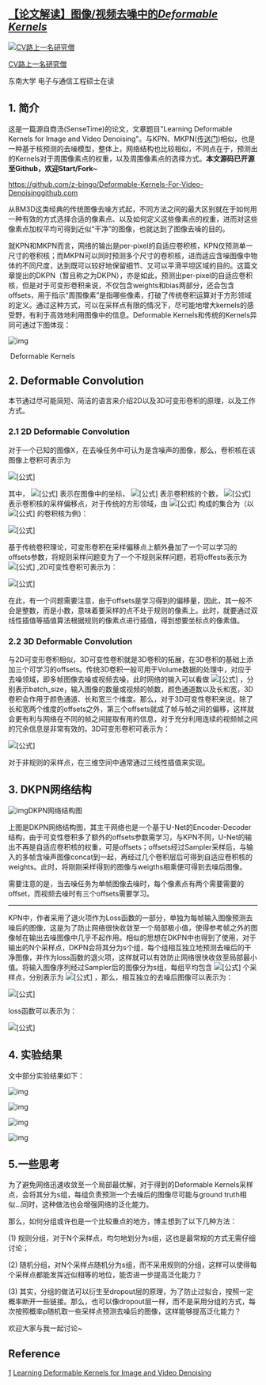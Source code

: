 ## [【论文解读】图像/视频去噪中的*Deformable Kernels*](https://zhuanlan.zhihu.com/p/76791923)

[![CV路上一名研究僧](https://cy-1256894686.cos.ap-beijing.myqcloud.com/cy/2019-10-01-110355.jpg)](https://www.zhihu.com/people/z-bingo)

[CV路上一名研究僧](https://www.zhihu.com/people/z-bingo)



东南大学 电子与通信工程硕士在读

## 1. 简介

这是一篇源自商汤(SenseTime)的论文，文章题目"Learning Deformable Kernels for Image and Video Denoising"。与KPN、MKPN([传送门](https://zhuanlan.zhihu.com/p/73349632))相似，也是一种基于核预测的去噪模型，整体上，网络结构也比较相似，不同点在于，预测出的Kernels对于周围像素点的权重，以及周围像素点的选择方式。**本文源码已开源至Github，欢迎Start/Fork~**

https://github.com/z-bingo/Deformable-Kernels-For-Video-Denoisinggithub.com



从BM3D这类经典的传统图像去噪方式起，不同方法之间的最大区别就在于如何用一种有效的方式选择合适的像素点、以及如何定义这些像素点的权重，进而对这些像素点加权平均可得到近似“干净”的图像，也就达到了图像去噪的目的。

就KPN和MKPN而言，网络的输出是per-pixel的自适应卷积核，KPN仅预测单一尺寸的卷积核；而MKPN可以同时预测多个尺寸的卷积核，进而适应含噪图像中物体的不同尺度，达到既可以较好地保留细节、又可以平滑平坦区域的目的。这篇文章提出的DKPN（暂且称之为DKPN），亦是如此，预测出per-pixel的自适应卷积核，但是对于可变形卷积来说，不仅包含weights和bias两部分，还会包含offsets，用于指示“周围像素”是指哪些像素，打破了传统卷积运算对于方形领域的定义。通过这种方式，可以在采样点有限的情况下，尽可能地增大kernels的感受野，有利于高效地利用图像中的信息。Deformable Kernels和传统的Kernels异同可通过下图体现：

![img](https://cy-1256894686.cos.ap-beijing.myqcloud.com/cy/2019-10-01-110358.jpg)

​																				Deformable Kernels

## 2. Deformable Convolution

本节通过尽可能简短、简洁的语言来介绍2D以及3D可变形卷积的原理，以及工作方式。

### 2.1 2D Deformable Convolution

对于一个已知的图像X，在去噪任务中可认为是含噪声的图像，那么，卷积核在该图像上卷积可表示为

![[公式]][1]

其中， ![[公式]][2] 表示在图像中的坐标， ![[公式]](https://www.zhihu.com/equation?tex=N) 表示卷积核的个数， ![[公式]][3] 表示卷积核的采样偏移点，对于传统的方形领域，由 ![[公式]][3] 构成的集合为（以 ![[公式]](https://www.zhihu.com/equation?tex=3\times+3) 的卷积核为例)：

![[公式]][4]

基于传统卷积理论，可变形卷积在采样偏移点上额外叠加了一个可以学习的offsets参数，将规则采样问题变为了一个不规则采样问题，若将offests表示为 ![[公式]][5] ,2D可变性卷积可表示为：

![[公式]][6]

在此，有一个问题需要注意，由于offsets是学习得到的偏移量，因此，其一般不会是整数，而是小数，意味着要采样的点不处于规则的像素上。此时，就要通过双线性插值等插值算法根据规则的像素点进行插值，得到想要坐标点的像素值。

### 2.2 3D Deformable Convolution

与2D可变形卷积相似，3D可变性卷积就是3D卷积的拓展，在3D卷积的基础上添加三个可学习的offsets。传统3D卷积一般可用于Volume数据的处理中，对应于去噪领域，即多帧图像去噪或视频去噪，此时网络的输入可以看做 ![[公式]](https://www.zhihu.com/equation?tex=b\times+c\times+d\times+h\times+w) ，分别表示batch_size，输入图像的数量或视频的帧数，颜色通道数以及长和宽，3D卷积会作用于颜色通道、长和宽三个维度。那么，对于3D可变性卷积来说，除了长和宽两个维度的offsets之外，第三个offsets就成了帧与帧之间的偏移，这样就会更有利与网络在不同的帧之间提取有用的信息，对于充分利用连续的视频帧之间的冗余信息是非常有效的。3D可变形卷积可表示为：

![[公式]][7]

对于非规则的采样点，在三维空间中通常通过三线性插值来实现。

## 3. DKPN网络结构

![img](https://cy-1256894686.cos.ap-beijing.myqcloud.com/cy/2019-10-01-110402.jpg)DKPN网络结构图

上图是DKPN网络结构图，其主干网络也是一个基于U-Net的Encoder-Decoder结构，由于可变性卷积多了额外的offsets参数需学习，与KPN不同，U-Net的输出不再是自适应卷积核的权重，可是offsets；offsets经过Sampler采样后，与输入的多帧含噪声图像concat到一起，再经过几个卷积层后可得到自适应卷积核的weights。此时，将刚刚采样得到的图像与weigths相乘便可得到去噪后图像。

需要注意的是，当去噪任务为单帧图像去噪时，每个像素点有两个需要需要的offset，而视频去噪时有三个offsets需要学习。

------

KPN中，作者采用了退火项作为Loss函数的一部分，单独为每帧输入图像预测去噪后的图像，这是为了防止网络很快收敛至一个局部极小值，使得参考帧之外的图像帧在输出去噪图像中几乎不起作用。相似的思想在DKPN中也得到了使用，对于输出的N个采样点，DKPN会将其分为s个组，每个组相互独立地预测去噪后的干净图像，并作为loss函数的退火项，这样就可以有效防止网络很快收敛至局部最小值。将输入图像序列经过Sampler后的图像分为s组，每组平均包含 ![[公式]](https://www.zhihu.com/equation?tex=N%2Fs+) 个采样点，分别表示为 ![[公式]](https://www.zhihu.com/equation?tex=\mathcal{N}_1%2C+\mathcal{N}_2%2C+\ldots%2C\mathcal{N}_s) ，那么，相互独立的去噪后图像可以表示为：

![[公式]][8]

loss函数可以表示为：

![[公式]][9]

## 4. 实验结果

文中部分实验结果如下：

![img](https://cy-1256894686.cos.ap-beijing.myqcloud.com/cy/2019-10-01-110356.jpg)



![img](https://cy-1256894686.cos.ap-beijing.myqcloud.com/cy/2019-10-01-110404.jpg)

![img](https://cy-1256894686.cos.ap-beijing.myqcloud.com/cy/2019-10-01-110359.jpg)

![img](https://cy-1256894686.cos.ap-beijing.myqcloud.com/cy/2019-10-01-110359.jpg)

## 5.一些思考

为了避免网络迅速收敛至一个局部最优解，对于得到的Deformable Kernels采样点，会将其分为s组，每组负责预测一个去噪后的图像尽可能与ground truth相似...同时，这种做法也会增强网络的泛化能力。

那么，如何分组或许也是一个比较重点的地方，博主想到了以下几种方法：

(1) 规则分组，对于N个采样点，均匀地划分为s组，这也是最常规的方式无需仔细讨论；

(2) 随机分组，对N个采样点随机分为s组，而不采用规则的分组，这样可以使得每个采样点都能发挥近似相等的地位，能否进一步提高泛化能力？

(3) 其实，分组的做法可以衍生至dropout层的原理，为了防止过拟合，按照一定概率断开一些链接。那么，也可以像dropout层一样，而不是采用分组的方式，每次按照概率p随机取一些采样点预测去噪后的图像，这样能够提高泛化能力？

欢迎大家与我一起讨论~

## Reference

[1] [Learning Deformable Kernels for Image and Video Denoising](https://link.zhihu.com/?target=https%3A//arxiv.org/pdf/1904.06903.pdf)

[1]:https://www.zhihu.com/equation?tex=Y(y%2Cx)%3D\sum_{n%3D1}^{N}X(y%2By_n%2C+x%2Bx_n)F(y%2Cx%2Cn)
[2]:https://www.zhihu.com/equation?tex=(y%2Cx)
[3]:https://www.zhihu.com/equation?tex=(y_n%2Cx_n)
[4]:https://www.zhihu.com/equation?tex=\{(-1%2C-1)%2C+(-1%2C+0)%2C+(-1%2C+1)%2C+(0%2C+-1)%2C+(0%2C0)%2C+(0%2C1)%2C+(1%2C-1)%2C(1%2C0)%2C(1%2C1)\}
[5]:https://www.zhihu.com/equation?tex=(\tilde{y}_n%2C+\tilde{x}_n)
[6]:https://www.zhihu.com/equation?tex=Y(y%2Cx)%3D\sum_{n%3D1}^{N}X(y%2By_n%2B\tilde{y}_n%2C++x%2Bx_n+%2B+\tilde{x}_n)F(y%2Cx%2Cn)
[7]:https://www.zhihu.com/equation?tex=Y(y%2Cx)%3D\sum_{n%3D1}^{N}X(y%2By_n%2B\tilde{y}_n%2C+x%2Bx_n%2B\tilde{x}_n%2Ct_n%2B\tilde{t}_n)+F(y%2Cx%2Cn)
[8]:https://www.zhihu.com/equation?tex=Y_i%3Ds\sum_{j\in+\mathcal{N}_i}+X(y%2By_j%2C+x%2Bx_j%2C+t_j)F(y%2Cx%2Cj)
[9]:https://www.zhihu.com/equation?tex=\ell%3Dl(Y%2CY_{gt})%2B\eta+\gamma^p+l(Y_i%2C+Y_{gt})